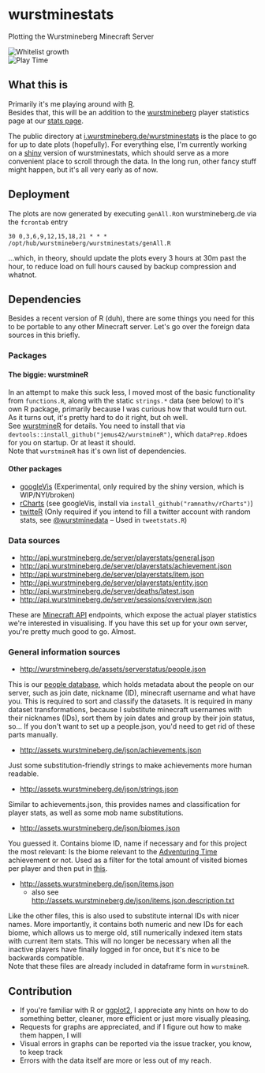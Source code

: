 wurstminestats
==============

Plotting the Wurstmineberg Minecraft Server

![Whitelist growth](http://i.wurstmineberg.de/wurstminestats/WhitelistGrowth.png)  
![Play Time](http://i.wurstmineberg.de/wurstminestats/sessions/playTime_2014.png) 

## What this is
Primarily it's me playing around with [R](http://www.r-project.org).  
Besides that, this will be an addition to the [wurstmineberg](http://wurstminebger.de) player statistics page at our [stats page](http://wurstminebger.de/stats). 

The public directory at [i.wurstmineberg.de/wurstminestats](http://i.wurstmineberg.de/wurstminestats/) is the place to go for up to date plots (hopefully). 
For everything else, I'm currently working on a [shiny](http://shiny.rstudio.com/) version of wurstminestats, which should serve as a more convenient place to scroll through the data. In the long run, other fancy stuff might happen, but it's all very early as of now.

## Deployment
The plots are now generated by executing `genAll.R`on wurstmineberg.de via the `fcrontab` entry

    30 0,3,6,9,12,15,18,21 * * * /opt/hub/wurstmineberg/wurstminestats/genAll.R

…which, in theory, should update the plots every 3 hours at 30m past the hour, to reduce load on full hours caused by backup compression and whatnot.  

## Dependencies
Besides a recent version of R (duh), there are some things you need for this to be portable to any other Minecraft server. Let's go over the foreign data sources in this briefly.  

### Packages
#### The biggie: wurstmineR  
In an attempt to make this suck less, I moved most of the basic functionality from `functions.R`, along with the static `strings.*` data (see below) to it's own R package, primarily because I was curious how that would turn out.
As it turns out, it's pretty hard to do it right, but oh well.  
See [wurstmineR](https://github.com/jemus42/wurstmineR) for details. 
You need to install that via `devtools::install_github("jemus42/wurstmineR")`, which `dataPrep.R`does for you on startup. Or at least it should.  
Note that `wurstmineR` has it's own list of dependencies.

#### Other packages
* [googleVis](https://github.com/mages/googleVis) (Experimental, only required by the shiny version, which is WIP/NYI/broken)
* [rCharts](https://github.com/ramnathv/rCharts/) (see googleVis, install via `install_github("ramnathv/rCharts")`)
* [twitteR](https://github.com/geoffjentry/twitteR) (Only required if you intend to fill a twitter account with random stats, see [@wurstminedata](https://twitter.com/wurstminedata) – Used in `tweetstats.R`)

### Data sources
* http://api.wurstmineberg.de/server/playerstats/general.json
* http://api.wurstmineberg.de/server/playerstats/achievement.json
* http://api.wurstmineberg.de/server/playerstats/item.json
* http://api.wurstmineberg.de/server/playerstats/entity.json  
* http://api.wurstmineberg.de/server/deaths/latest.json  
* http://api.wurstmineberg.de/server/sessions/overview.json  

These are [Minecraft API](http://api.wurstmineberg.de) endpoints, which expose the actual player statistics we're interested in visualising. If you have this set up for your own server, you're pretty much good to go. Almost.

### General information sources
* http://wurstmineberg.de/assets/serverstatus/people.json  

This is our [people database](http://wiki.wurstmineberg.de/People_file), which holds metadata about the people on our server, such as join date, nickname (ID), minecraft username and what have you. This is required to sort and classify the datasets. It is required in many dataset transformations, because I substitute minecraft usernames with their nicknames (IDs), sort them by join dates and group by their join status, so… If you don't want to set up a people.json, you'd need to get rid of these parts manually.

* http://assets.wurstmineberg.de/json/achievements.json

Just some substitution-friendly strings to make achievements more human readable.  

* http://assets.wurstmineberg.de/json/strings.json

Similar to achievements.json, this provides names and classification for player stats, as well as some mob name substitutions.

* http://assets.wurstmineberg.de/json/biomes.json

You guessed it. Contains biome ID, name if necessary and for this project the most relevant: Is the biome relevant to the [Adventuring Time](http://minecraft.gamepedia.com/Adventuring_Time#List_of_achievements) achievement or not. Used as a filter for the total amount of visited biomes per player and then put in [this](http://i.wurstmineberg.de/wurstminestats/achievements/exploreAllBiomesProgress.png).

* http://assets.wurstmineberg.de/json/items.json
  * also see http://assets.wurstmineberg.de/json/items.json.description.txt  

Like the other files, this is also used to substitute internal IDs with nicer names. More importantly, it contains both numeric and new IDs for each biome, which allows us to merge old, still numerically indexed item stats with current item stats. This will no longer be necessary when all the inactive players have finally logged in for once, but it's nice to be backwards compatible.  
Note that these files are already included in dataframe form in `wurstmineR`.

## Contribution
* If you're familiar with R or [ggplot2](http://docs.ggplot2.org/), I appreciate any hints on how to do something better, cleaner, more efficient or just more visually pleasing. 
* Requests for graphs are appreciated, and if I figure out how to make them happen, I will
* Visual errors in graphs can be reported via the issue tracker, you know, to keep track
* Errors with the data itself are more or less out of my reach.

